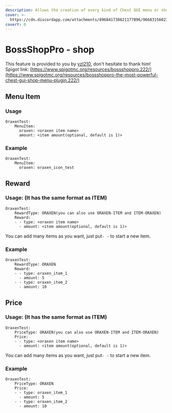 ```yaml
---
description: Allows the creation of every kind of Chest GUI menu or shop.
cover: >-
  https://cdn.discordapp.com/attachments/896841738621177896/966831560231886868/unknown.png
coverY: 0
---
```


# BossShopPro - shop

This feature is provided to you by [yzl210](https://github.com/yzl210), don't hesitate to thank him!\
Spigot link: [https://www.spigotmc.org/resources/bossshoppro.222/](https://www.spigotmc.org/resources/bossshoppro-the-most-powerful-chest-gui-shop-menu-plugin.222/)

## Menu Item

### Usage

```
OraxenTest:
    MenuItem:
      oraxen: <oraxen item name>
      amount: <item amount(optional, default is 1)>
```

### Example

```
OraxenTest:
    MenuItem:
      oraxen: oraxen_icon_test
```

## Reward

### Usage: (It has the same format as ITEM)

```
OraxenTest:
    RewardType: ORAXEN(you can also use ORAXEN-ITEM and ITEM-ORAXEN)
    Reward:
    - - type: <oraxen item name>
      - amount: <item amount(optional, default is 1)>
```

You can add many items as you want, just put`- -` to start a new item.

### Example

```
OraxenTest:
    RewardType: ORAXEN
    Reward:
    - - type: oraxen_item_1
      - amount: 5
    - - type: oraxen_item_2
      - amount: 10
```

## Price

### Usage: (It has the same format as ITEM)

```
OraxenTest:
    PriceType: ORAXEN(you can also use ORAXEN-ITEM and ITEM-ORAXEN)
    Price:
    - - type: <oraxen item name>
      - amount: <item amount(optional, default is 1)>
```

You can add many items as you want, just put`- -` to start a new item.

### Example

```
OraxenTest:
    PriceType: ORAXEN
    Price:
    - - type: oraxen_item_1
      - amount: 5
    - - type: oraxen_item_2
      - amount: 10
```
